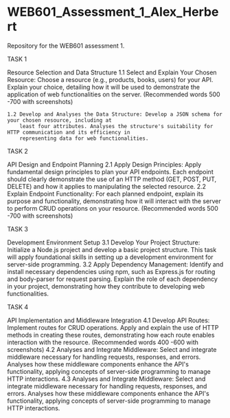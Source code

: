 # WEB601_Assessment_1_Alex_Herbert
Repository for the WEB601 assessment 1.

TASK 1

Resource Selection and Data Structure
    1.1 Select and Explain Your Chosen Resource: Choose a resource (e.g., products, books, users) for your API.
        Explain your choice, detailing how it will be used to demonstrate the application of web functionalities on
        the server. (Recommended words 500 -700 with screenshots)

    1.2 Develop and Analyses the Data Structure: Develop a JSON schema for your chosen resource, including at
        least four attributes. Analyses the structure's suitability for HTTP communication and its efficiency in
        representing data for web functionalities.

TASK 2

API Design and Endpoint Planning
    2.1 Apply Design Principles: Apply fundamental design principles to plan your API endpoints. Each endpoint
        should clearly demonstrate the use of an HTTP method (GET, POST, PUT, DELETE) and how it applies to
        manipulating the selected resource.
    2.2 Explain Endpoint Functionality: For each planned endpoint, explain its purpose and functionality,
        demonstrating how it will interact with the server to perform CRUD operations on your resource.
        (Recommended words 500 -700 with screenshots)

TASK 3

Development Environment Setup
    3.1 Develop Your Project Structure: Initialize a Node.js project and develop a basic project structure. This task
        will apply foundational skills in setting up a development environment for server-side programming.
    3.2 Apply Dependency Management: Identify and install necessary dependencies using npm, such as Express.js
        for routing and body-parser for request parsing. Explain the role of each dependency in your project,
        demonstrating how they contribute to developing web functionalities.

TASK 4

API Implementation and Middleware Integration
    4.1 Develop API Routes: Implement routes for CRUD operations. Apply and explain the use of HTTP methods in
        creating these routes, demonstrating how each route enables interaction with the resource.
        (Recommended words 400 -600 with screenshots)
    4.2 Analyses and Integrate Middleware: Select and integrate middleware necessary for handling requests,
        responses, and errors. Analyses how these middleware components enhance the API's functionality,
        applying concepts of server-side programming to manage HTTP interactions.
    4.3 Analyses and Integrate Middleware: Select and integrate middleware necessary for handling requests,
        responses, and errors. Analyses how these middleware components enhance the API's functionality,
        applying concepts of server-side programming to manage HTTP interactions.